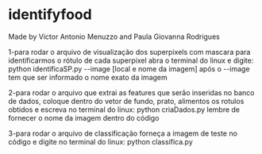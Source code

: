 # identifyfood

Made by Victor Antonio Menuzzo and Paula Giovanna Rodrigues

1-para rodar o arquivo de visualização dos superpixels com mascara para
identificarmos o rótulo de cada superpixel abra o terminal do linux e digite:
python identificaSP.py --image [local e nome da imagem]
após o --image tem que ser informado o nome exato da imagem

2-para rodar o arquivo que extrai as features que serão inseridas no banco de
dados, coloque dentro do vetor de fundo, prato, alimentos os rotulos obtidos e
escreva no terminal do linux:
python criaDados.py
lembre de fornecer o nome da imagem dentro do código

3-para rodar o arquivo de classificação forneça a imagem de teste no código e
digite no terminal do linux:
python classifica.py

